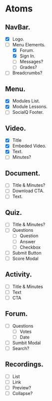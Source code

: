 # Atoms

## NavBar.
* [X] Logo.
* [ ] Menu Elements.
    * [X] Forum.
    * [X] Sign In.
    * [ ] Messages?
    * [ ] Grades?
* [ ] Breadcrumbs?

## Menu.
* [X] Modules List.
* [X] Module Lessons.
* [ ] SocialQ Footer.

## Video.
* [X] Title
* [X] Embeded Video.
* [X] Text.
* [ ] Minutes?

## Document.
* [ ] Title & Minutes?
* [ ] Download CTA.
* [ ] Text.

## Quiz.
* [ ] Title & Minutes?
* [ ] Questions
    * [ ] Question
    * [ ] Answer
    * [ ] Checkbox
* [ ] Submit Button
* [ ] Score Modal

## Activity.
* [ ] Title & Minutes
* [ ] Text
* [ ] CTA

## Forum.
* [ ] Questions
    * [ ] Votes 
    * [ ] Date
* [ ] Sumbit Modal
* [ ] Search?

## Recordings.
* [ ] List
* [ ] Link
* [ ] Preview?
* [ ] Collapse?
